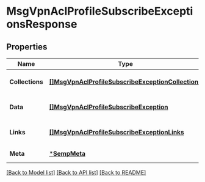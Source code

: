 # MsgVpnAclProfileSubscribeExceptionsResponse

## Properties
Name | Type | Description | Notes
------------ | ------------- | ------------- | -------------
**Collections** | [**[]MsgVpnAclProfileSubscribeExceptionCollections**](MsgVpnAclProfileSubscribeExceptionCollections.md) |  | [optional] [default to null]
**Data** | [**[]MsgVpnAclProfileSubscribeException**](MsgVpnAclProfileSubscribeException.md) |  | [optional] [default to null]
**Links** | [**[]MsgVpnAclProfileSubscribeExceptionLinks**](MsgVpnAclProfileSubscribeExceptionLinks.md) |  | [optional] [default to null]
**Meta** | [***SempMeta**](SempMeta.md) |  | [default to null]

[[Back to Model list]](../README.md#documentation-for-models) [[Back to API list]](../README.md#documentation-for-api-endpoints) [[Back to README]](../README.md)

